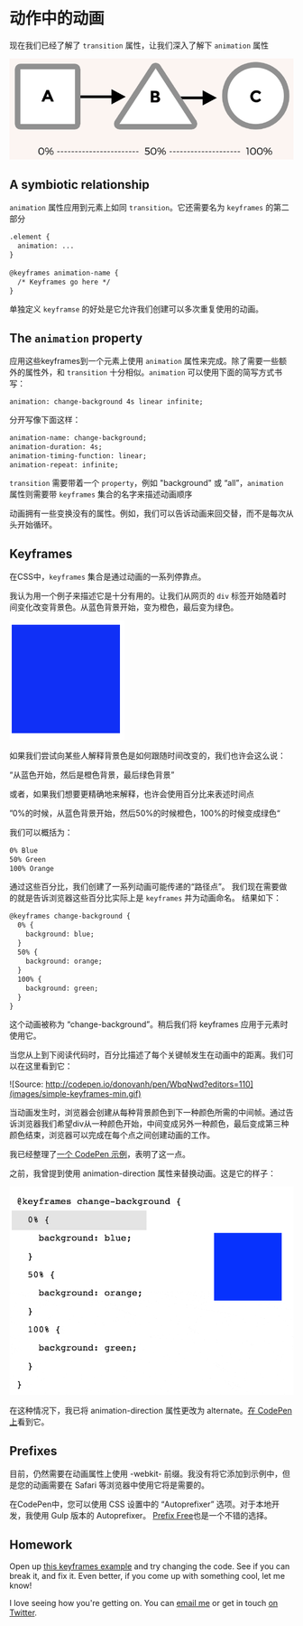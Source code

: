 # 动作中的动画

现在我们已经了解了 `transition` 属性，让我们深入了解下 `animation` 属性

![](images/abc.png)

## A symbiotic relationship

`animation` 属性应用到元素上如同 `transition`。它还需要名为 `keyframes` 的第二部分

    .element {
      animation: ...
    }
    
    @keyframes animation-name {
      /* Keyframes go here */
    }

单独定义 `keyframse` 的好处是它允许我们创建可以多次重复使用的动画。

## The `animation` property

应用这些keyframes到一个元素上使用 `animation` 属性来完成。除了需要一些额外的属性外，和 `transition` 十分相似。`animation` 可以使用下面的简写方式书写：

    animation: change-background 4s linear infinite;

分开写像下面这样：

    animation-name: change-background;
    animation-duration: 4s;
    animation-timing-function: linear;
    animation-repeat: infinite;

`transition` 需要带着一个 `property`，例如 "background" 或 “all”，`animation` 属性则需要带 `keyframes` 集合的名字来描述动画顺序

动画拥有一些变换没有的属性。例如，我们可以告诉动画来回交替，而不是每次从头开始循环。

## Keyframes

在CSS中，`keyframes` 集合是通过动画的一系列停靠点。

我认为用一个例子来描述它是十分有用的。让我们从网页的 `div` 标签开始随着时间变化改变背景色。从蓝色背景开始，变为橙色，最后变为绿色。

![](images/change-background-min.gif)

如果我们尝试向某些人解释背景色是如何跟随时间改变的，我们也许会这么说：

“从蓝色开始，然后是橙色背景，最后绿色背景”

或者，如果我们想要更精确地来解释，也许会使用百分比来表述时间点

”0%的时候，从蓝色背景开始，然后50%的时候橙色，100%的时候变成绿色“

我们可以概括为：

    0% Blue
    50% Green
    100% Orange

通过这些百分比，我们创建了一系列动画可能传递的“路径点”。 我们现在需要做的就是告诉浏览器这些百分比实际上是 `keyframes` 并为动画命名。 结果如下：



    @keyframes change-background {
      0% {
        background: blue;
      }
      50% {
        background: orange;
      }
      100% {
        background: green;
      }
    }

这个动画被称为 “change-background”。稍后我们将 keyframes 应用于元素时使用它。

当您从上到下阅读代码时，百分比描述了每个关键帧发生在动画中的距离。我们可以在这里看到它：

![Source: http://codepen.io/donovanh/pen/WbqNwd?editors=110](images/simple-keyframes-min.gif)

当动画发生时，浏览器会创建从每种背景颜色到下一种颜色所需的中间帧。通过告诉浏览器我们希望div从一种颜色开始，中间变成另外一种颜色，最后变成第三种颜色结束，浏览器可以完成在每个点之间创建动画的工作。

我已经整理了[一个 CodePen 示例](http://codepen.io/donovanh/pen/WbqNwd?editors=110)，表明了这一点。

之前，我曾提到使用 animation-direction 属性来替换动画。这是它的样子：

![](images/simple-keyframes-alternating-min.gif)

在这种情况下，我已将 animation-direction 属性更改为 alternate。[在 CodePen 上](http://codepen.io/donovanh/pen/NPZqej)看到它。

## Prefixes

目前，仍然需要在动画属性上使用 -webkit- 前缀。我没有将它添加到示例中，但是您的动画需要在 Safari 等浏览器中使用它将是需要的。

在CodePen中，您可以使用 CSS 设置中的 “Autoprefixer” 选项。对于本地开发，我使用 Gulp 版本的 Autoprefixer。 [Prefix Free](http://leaverou.github.io/prefixfree/)也是一个不错的选择。

## Homework

Open up [this keyframes example](http://codepen.io/donovanh/pen/WbqNwd?editors=110) and try changing the code. See if you can break it, and fix it. Even better, if you come up with something cool, let me know!

I love seeing how you're getting on. You can [email me](mailto:donovan@cssanimation.rocks) or get in touch [on Twitter](https://twitter.com/donovanh).